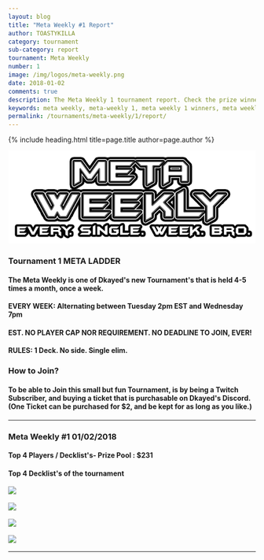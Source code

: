 ```yaml
---
layout: blog
title: "Meta Weekly #1 Report"
author: TOASTYKILLA
category: tournament
sub-category: report
tournament: Meta Weekly
number: 1
image: /img/logos/meta-weekly.png
date: 2018-01-02
comments: true
description: The Meta Weekly 1 tournament report. Check the prize winners and their decks here.
keywords: meta weekly, meta-weekly 1, meta weekly 1 winners, meta weekly 1 decks, tournament
permalink: /tournaments/meta-weekly/1/report/
---
```


{% include heading.html title=page.title author=page.author %}

![](/img/logos/meta-weekly.png)

### Tournament 1 META LADDER 

#### The Meta Weekly is one of Dkayed's new Tournament's that is held 4-5 times a month, once a week.

#### EVERY WEEK: Alternating between Tuesday 2pm EST and Wednesday 7pm

#### EST. NO PLAYER CAP NOR REQUIREMENT. NO DEADLINE TO JOIN, EVER!

#### RULES: 1 Deck. No side. Single elim.

### How to Join?

#### To be able to Join this small but fun Tournament, is by being a Twitch Subscriber, and buying a ticket that is purchasable on Dkayed's Discord.  (One Ticket can be purchased for $2, and be kept for as long as you like.)

----------

### Meta Weekly #1  01/02/2018

#### Top 4 Players /  Decklist's- Prize Pool : $231

#### Top 4 Decklist's of the tournament 


![](https://i.imgur.com/RAN9aCw.png)

![](https://i.imgur.com/B4WMr9P.png)

![](https://i.imgur.com/it2iMtd.png)

![](https://i.imgur.com/B8i60yo.png)

----------